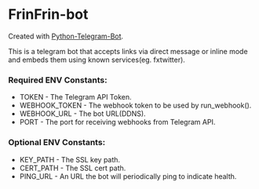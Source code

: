 # FrinFrin-bot

<!-- <img src="https://healthchecks.io/badge/23227592-d434-4fe4-9fb2-c9a4e7/H_EPQhcZ-2.svg" alt="healthchecks.io"> -->

Created with [Python-Telegram-Bot](https://python-telegram-bot.org). 

This is a telegram bot that accepts links via direct message or inline mode and embeds them using known services(eg. fxtwitter).

### Required ENV Constants:
- TOKEN - The Telegram API Token.
- WEBHOOK_TOKEN - The webhook token to be used by run_webhook().
- WEBHOOK_URL - The bot URL(DDNS).
- PORT - The port for receiving webhooks from Telegram API.

### Optional ENV Constants:
- KEY_PATH - The SSL key path.
- CERT_PATH - The SSL cert path.
- PING_URL - An URL the bot will periodically ping to indicate health.